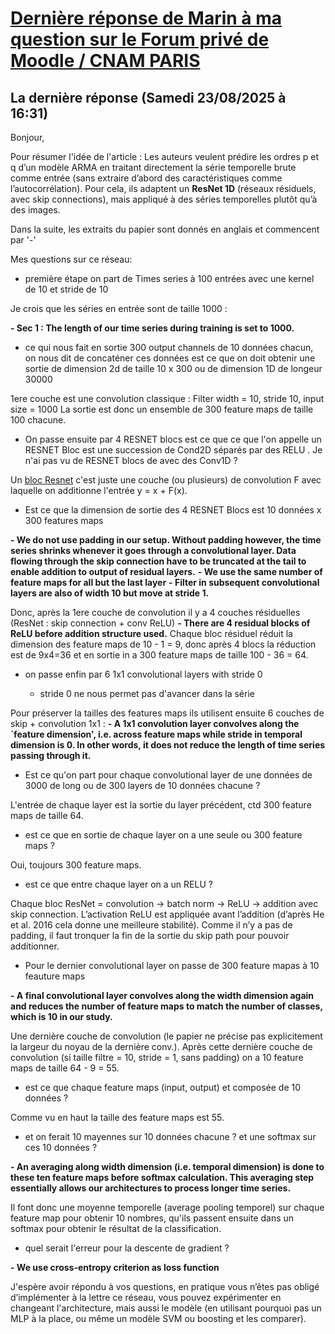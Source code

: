 # [Dernière réponse de Marin à ma question sur le Forum privé de Moodle / CNAM PARIS](https://par.moodle.lecnam.net/mod/forumng/discuss.php?d=25320)
## La dernière réponse (Samedi 23/08/2025 à 16:31)

Bonjour,

Pour résumer l'idée de l'article : Les auteurs veulent prédire les ordres p et q d’un modèle ARMA en traitant directement la série temporelle brute comme entrée (sans extraire d’abord des caractéristiques comme l’autocorrélation). Pour cela, ils adaptent un **ResNet 1D** (réseaux résiduels, avec skip connections), mais appliqué à des séries temporelles plutôt qu’à des images.

Dans la suite, les extraits du papier sont donnés en anglais et commencent par '-'

Mes questions sur ce réseau:

+ première étape on part de Times series à 100 entrées avec une kernel de 10 et stride de 10

Je crois que les séries en entrée sont de taille 1000 :

**- Sec 1 : The length of our time series during training is set to 1000.**

  + ce qui nous fait en sortie 300 output channels de 10 données chacun, on nous dit de concaténer ces données est ce que on doit obtenir une sortie de dimension 2d de taille 10 x 300 ou de dimension 1D de longeur 30000

1ere couche est une convolution classique : 
Filter width = 10, stride 10, input size = 1000 
La sortie est donc un ensemble de 300 feature maps de taille 100 chacune.

+ On passe ensuite par 4 RESNET blocs est ce que ce que l'on appelle un RESNET Bloc est une succession de Cond2D séparés par des RELU . Je n'ai pas vu de RESNET blocs de avec des Conv1D ?

Un [bloc Resnet](https://en.wikipedia.org/wiki/Residual_neural_network) c'est juste une couche (ou plusieurs) de convolution F avec laquelle on additionne l'entrée y = x + F(x).

  + Est ce que la dimension de sortie des 4 RESNET Blocs est 10 données  x 300 features maps 

**- We do not use padding in our setup. Without padding however, the time series shrinks whenever it goes through a convolutional layer. Data flowing through the skip connection have to be truncated at the tail to enable addition to output of residual layers.**
**- We use the same number of feature maps for all but the last layer**
**- Filter in subsequent convolutional layers are also of width 10 but move at stride 1.**

Donc, après la 1ere couche de convolution il y a 4 couches résiduelles (ResNet : skip connection + conv ReLU)
**- There are 4 residual blocks of ReLU before addition structure used.**
Chaque bloc résiduel réduit la dimension des feature maps de 10 - 1 = 9, donc après 4 blocs la réduction est de 9x4=36 et en sortie in a 300 feature maps de taille 100 - 36 = 64.

+ on passe enfin par 6 1x1 convolutional layers with stride 0 

  + stride 0 ne nous permet pas d'avancer dans la série

Pour préserver la tailles des features maps ils utilisent ensuite 6 couches de skip + convolution 1x1 :
**- A 1x1 convolution layer convolves along the `feature dimension', i.e. across feature maps while stride in temporal dimension is 0. In other words, it does not reduce the length of time series passing through it.**

  + Est ce qu'on part pour chaque convolutional layer de une données de 3000 de long ou de 300 layers de 10 données chacune ?

L'entrée de chaque layer est la sortie du layer précédent, ctd 300 feature maps de taille 64.

  + est ce que en sortie de chaque layer on a une seule ou 300 feature maps ?

Oui, toujours 300 feature maps.

  + est ce que entre chaque layer on a un RELU ?

Chaque bloc ResNet = convolution → batch norm → ReLU → addition avec skip connection. L’activation ReLU est appliquée avant l’addition (d’après He et al. 2016 cela donne une meilleure stabilité). Comme il n’y a pas de padding, il faut tronquer la fin de la sortie du skip path pour pouvoir additionner.

 + Pour le dernier convolutional layer on passe de 300 feature mapas à 10 feauture maps

**- A final convolutional layer convolves along the width dimension again and reduces the number of feature maps to match the number of classes, which is 10 in our study.**

Une dernière couche de convolution (le papier ne précise pas explicitement la largeur du noyau de la dernière conv.). Après cette dernière couche de convolution (si taille filtre = 10, stride = 1, sans padding) on a 10 feature maps de taille 64 - 9 = 55.

   + est ce que chaque feature maps (input, output) et composée de 10 données ?

Comme vu en haut la taille des feature maps est 55.

   + et on ferait 10 mayennes sur 10 données chacune ? et une softmax sur ces 10 données ?

**- An averaging along width dimension (i.e. temporal dimension) is done to these ten feature maps before softmax calculation. This averaging step essentially allows our architectures to process longer time series.**

Il font donc une moyenne temporelle (average pooling temporel) sur chaque feature map pour obtenir 10 nombres, qu'ils passent ensuite dans un softmax pour obtenir le résultat de la classification.

+ quel serait l'erreur pour la descente de gradient ?

**- We use cross-entropy criterion as loss function**

J'espère avoir répondu à vos questions, en pratique vous n’êtes pas obligé d’implémenter à la lettre ce réseau, vous pouvez expérimenter en changeant l'architecture, mais aussi le modèle (en utilisant pourquoi pas un MLP à la place, ou même un modèle SVM ou boosting et les comparer).